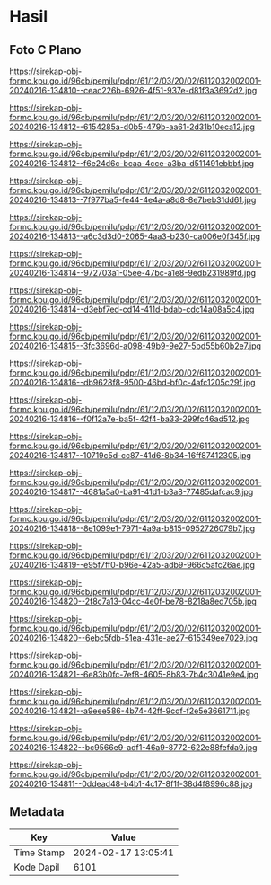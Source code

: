 # Hasil

## Foto C Plano

https://sirekap-obj-formc.kpu.go.id/96cb/pemilu/pdpr/61/12/03/20/02/6112032002001-20240216-134810--ceac226b-6926-4f51-937e-d81f3a3692d2.jpg

https://sirekap-obj-formc.kpu.go.id/96cb/pemilu/pdpr/61/12/03/20/02/6112032002001-20240216-134812--6154285a-d0b5-479b-aa61-2d31b10eca12.jpg

https://sirekap-obj-formc.kpu.go.id/96cb/pemilu/pdpr/61/12/03/20/02/6112032002001-20240216-134812--f6e24d6c-bcaa-4cce-a3ba-d511491ebbbf.jpg

https://sirekap-obj-formc.kpu.go.id/96cb/pemilu/pdpr/61/12/03/20/02/6112032002001-20240216-134813--7f977ba5-fe44-4e4a-a8d8-8e7beb31dd61.jpg

https://sirekap-obj-formc.kpu.go.id/96cb/pemilu/pdpr/61/12/03/20/02/6112032002001-20240216-134813--a6c3d3d0-2065-4aa3-b230-ca006e0f345f.jpg

https://sirekap-obj-formc.kpu.go.id/96cb/pemilu/pdpr/61/12/03/20/02/6112032002001-20240216-134814--972703a1-05ee-47bc-a1e8-9edb231989fd.jpg

https://sirekap-obj-formc.kpu.go.id/96cb/pemilu/pdpr/61/12/03/20/02/6112032002001-20240216-134814--d3ebf7ed-cd14-411d-bdab-cdc14a08a5c4.jpg

https://sirekap-obj-formc.kpu.go.id/96cb/pemilu/pdpr/61/12/03/20/02/6112032002001-20240216-134815--3fc3696d-a098-49b9-9e27-5bd55b60b2e7.jpg

https://sirekap-obj-formc.kpu.go.id/96cb/pemilu/pdpr/61/12/03/20/02/6112032002001-20240216-134816--db9628f8-9500-46bd-bf0c-4afc1205c29f.jpg

https://sirekap-obj-formc.kpu.go.id/96cb/pemilu/pdpr/61/12/03/20/02/6112032002001-20240216-134816--f0f12a7e-ba5f-42f4-ba33-299fc46ad512.jpg

https://sirekap-obj-formc.kpu.go.id/96cb/pemilu/pdpr/61/12/03/20/02/6112032002001-20240216-134817--10719c5d-cc87-41d6-8b34-16ff87412305.jpg

https://sirekap-obj-formc.kpu.go.id/96cb/pemilu/pdpr/61/12/03/20/02/6112032002001-20240216-134817--4681a5a0-ba91-41d1-b3a8-77485dafcac9.jpg

https://sirekap-obj-formc.kpu.go.id/96cb/pemilu/pdpr/61/12/03/20/02/6112032002001-20240216-134818--8e1099e1-7971-4a9a-b815-0952726079b7.jpg

https://sirekap-obj-formc.kpu.go.id/96cb/pemilu/pdpr/61/12/03/20/02/6112032002001-20240216-134819--e95f7ff0-b96e-42a5-adb9-966c5afc26ae.jpg

https://sirekap-obj-formc.kpu.go.id/96cb/pemilu/pdpr/61/12/03/20/02/6112032002001-20240216-134820--2f8c7a13-04cc-4e0f-be78-8218a8ed705b.jpg

https://sirekap-obj-formc.kpu.go.id/96cb/pemilu/pdpr/61/12/03/20/02/6112032002001-20240216-134820--6ebc5fdb-51ea-431e-ae27-615349ee7029.jpg

https://sirekap-obj-formc.kpu.go.id/96cb/pemilu/pdpr/61/12/03/20/02/6112032002001-20240216-134821--6e83b0fc-7ef8-4605-8b83-7b4c3041e9e4.jpg

https://sirekap-obj-formc.kpu.go.id/96cb/pemilu/pdpr/61/12/03/20/02/6112032002001-20240216-134821--a9eee586-4b74-42ff-9cdf-f2e5e3661711.jpg

https://sirekap-obj-formc.kpu.go.id/96cb/pemilu/pdpr/61/12/03/20/02/6112032002001-20240216-134822--bc9566e9-adf1-46a9-8772-622e88fefda9.jpg

https://sirekap-obj-formc.kpu.go.id/96cb/pemilu/pdpr/61/12/03/20/02/6112032002001-20240216-134811--0ddead48-b4b1-4c17-8f1f-38d4f8996c88.jpg


## Metadata

| Key        | Value               |
| ---------- | ------------------- |
| Time Stamp | 2024-02-17 13:05:41 |
| Kode Dapil | 6101                |



